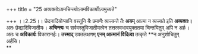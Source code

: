 +++
title = "25 अव्यक्तोऽयमचिन्त्योऽयमविकार्योऽयमुच्यते"

+++
।।2.25।। छेदनादियोग्यानि वस्तूनि यैः प्रमाणैः व्यज्यन्ते तैः **अयम्**
आत्मा न व्यज्यते इति **अव्यक्तः।** अतः छेद्यादिविजातीयः।
**अचिन्त्यः** च सर्ववस्तुविजातीयत्वेन तत्तत्स्वभावयुक्ततया चिन्तयितुम्
अपि न अर्हः। अतः च **अविकार्यः** विकारानर्हः। **तस्माद्**
उक्तलक्षणम् **एनम् आत्मानं विदित्वा** तत्कृते **न अनुशोचितुम्
अर्हसि।  
**
